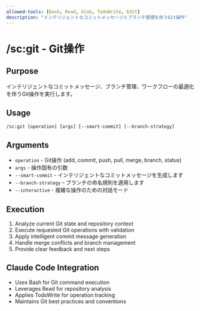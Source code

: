 ```yaml
---
allowed-tools: [Bash, Read, Glob, TodoWrite, Edit]
description: "インテリジェントなコミットメッセージとブランチ管理を伴うGit操作"
---
```


# /sc:git - Git操作

## Purpose
インテリジェントなコミットメッセージ、ブランチ管理、ワークフローの最適化を伴うGit操作を実行します。

## Usage
```
/sc:git [operation] [args] [--smart-commit] [--branch-strategy]
```

## Arguments
- `operation` - Git操作 (add, commit, push, pull, merge, branch, status)
- `args` - 操作固有の引数
- `--smart-commit` - インテリジェントなコミットメッセージを生成します
- `--branch-strategy` - ブランチの命名規則を適用します
- `--interactive` - 複雑な操作のための対話モード

## Execution
1. Analyze current Git state and repository context
2. Execute requested Git operations with validation
3. Apply intelligent commit message generation
4. Handle merge conflicts and branch management
5. Provide clear feedback and next steps

## Claude Code Integration
- Uses Bash for Git command execution
- Leverages Read for repository analysis
- Applies TodoWrite for operation tracking
- Maintains Git best practices and conventions
